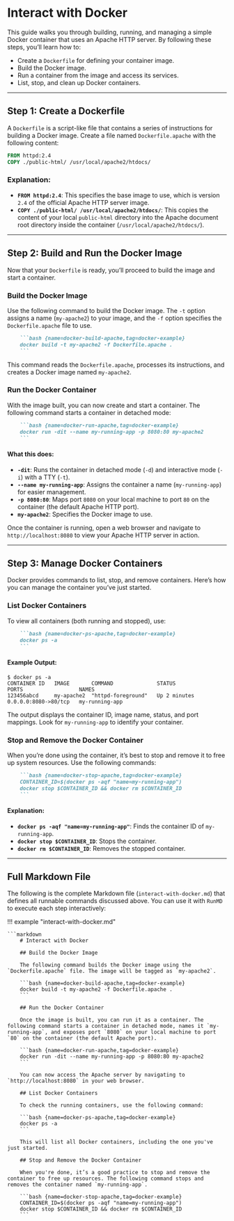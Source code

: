 # Interact with Docker

This guide walks you through building, running, and managing a simple Docker container that uses an Apache HTTP server. By following these steps, you’ll learn how to:

- Create a `Dockerfile` for defining your container image.
- Build the Docker image.
- Run a container from the image and access its services.
- List, stop, and clean up Docker containers.

---

## Step 1: Create a Dockerfile

A `Dockerfile` is a script-like file that contains a series of instructions for building a Docker image. Create a file named `Dockerfile.apache` with the following content:

```dockerfile
FROM httpd:2.4
COPY ./public-html/ /usr/local/apache2/htdocs/
```

### Explanation:

- **`FROM httpd:2.4`**: This specifies the base image to use, which is version `2.4` of the official Apache HTTP server image.
- **`COPY ./public-html/ /usr/local/apache2/htdocs/`**: This copies the content of your local `public-html` directory into the Apache document root directory inside the container (`/usr/local/apache2/htdocs/`).

---

## Step 2: Build and Run the Docker Image

Now that your `Dockerfile` is ready, you’ll proceed to build the image and start a container.

### Build the Docker Image

Use the following command to build the Docker image. The `-t` option assigns a name (`my-apache2`) to your image, and the `-f` option specifies the `Dockerfile.apache` file to use.

```markdown
    ```bash {name=docker-build-apache,tag=docker-example}
    docker build -t my-apache2 -f Dockerfile.apache .
    ```
```

This command reads the `Dockerfile.apache`, processes its instructions, and creates a Docker image named `my-apache2`.

### Run the Docker Container

With the image built, you can now create and start a container. The following command starts a container in detached mode:

```markdown
    ```bash {name=docker-run-apache,tag=docker-example}
    docker run -dit --name my-running-app -p 8080:80 my-apache2
    ```
```

#### What this does:
- **`-dit`**: Runs the container in detached mode (`-d`) and interactive mode (`-i`) with a TTY (`-t`).
- **`--name my-running-app`**: Assigns the container a name (`my-running-app`) for easier management.
- **`-p 8080:80`**: Maps port `8080` on your local machine to port `80` on the container (the default Apache HTTP port).
- **`my-apache2`**: Specifies the Docker image to use.

Once the container is running, open a web browser and navigate to `http://localhost:8080` to view your Apache HTTP server in action.

---

## Step 3: Manage Docker Containers

Docker provides commands to list, stop, and remove containers. Here’s how you can manage the container you’ve just started.

### List Docker Containers

To view all containers (both running and stopped), use:

```markdown
    ```bash {name=docker-ps-apache,tag=docker-example}
    docker ps -a
    ```
```

#### Example Output:

```console
$ docker ps -a
CONTAINER ID   IMAGE       COMMAND              STATUS              PORTS                  NAMES
123456abcd     my-apache2  "httpd-foreground"   Up 2 minutes        0.0.0.0:8080->80/tcp   my-running-app
```

The output displays the container ID, image name, status, and port mappings. Look for `my-running-app` to identify your container.

### Stop and Remove the Docker Container

When you’re done using the container, it’s best to stop and remove it to free up system resources. Use the following commands:

```markdown
    ```bash {name=docker-stop-apache,tag=docker-example}
    CONTAINER_ID=$(docker ps -aqf "name=my-running-app")
    docker stop $CONTAINER_ID && docker rm $CONTAINER_ID
    ```
```

#### Explanation:
- **`docker ps -aqf "name=my-running-app"`**: Finds the container ID of `my-running-app`.
- **`docker stop $CONTAINER_ID`**: Stops the container.
- **`docker rm $CONTAINER_ID`**: Removes the stopped container.

---

## Full Markdown File

The following is the complete Markdown file (`interact-with-docker.md`) that defines all runnable commands discussed above. You can use it with `RunMD` to execute each step interactively:

!!! example "interact-with-docker.md"

    ```markdown
        # Interact with Docker

        ## Build the Docker Image

        The following command builds the Docker image using the `Dockerfile.apache` file. The image will be tagged as `my-apache2`.

        ```bash {name=docker-build-apache,tag=docker-example}
        docker build -t my-apache2 -f Dockerfile.apache .
        ```

        ## Run the Docker Container

        Once the image is built, you can run it as a container. The following command starts a container in detached mode, names it `my-running-app`, and exposes port `8080` on your local machine to port `80` on the container (the default Apache port).

        ```bash {name=docker-run-apache,tag=docker-example}
        docker run -dit --name my-running-app -p 8080:80 my-apache2
        ```

        You can now access the Apache server by navigating to `http://localhost:8080` in your web browser.

        ## List Docker Containers

        To check the running containers, use the following command:

        ```bash {name=docker-ps-apache,tag=docker-example}
        docker ps -a
        ```

        This will list all Docker containers, including the one you've just started.

        ## Stop and Remove the Docker Container

        When you're done, it’s a good practice to stop and remove the container to free up resources. The following command stops and removes the container named `my-running-app`.

        ```bash {name=docker-stop-apache,tag=docker-example}
        CONTAINER_ID=$(docker ps -aqf "name=my-running-app")
        docker stop $CONTAINER_ID && docker rm $CONTAINER_ID
        ```